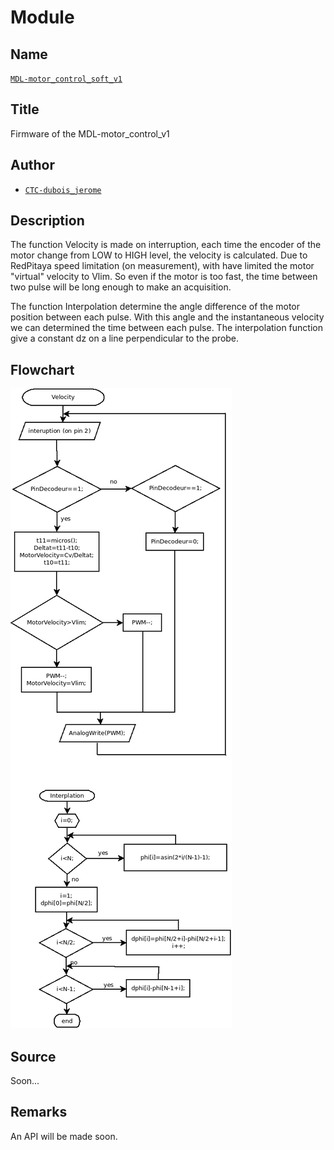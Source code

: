 # Module

## Name
[`MDL-motor_control_soft_v1`]()

## Title
Firmware of the MDL-motor_control_v1

## Author
* [`CTC-dubois_jerome`]()

## Description
The function Velocity is made on interruption, each time the encoder of the motor change from LOW to HIGH level, the velocity is calculated. Due to RedPitaya speed limitation (on measurement), with have limited the motor "virtual" velocity to Vlim. So even if the motor is too fast, the time between two pulse will be long enough to make an acquisition.

The function Interpolation determine the angle difference of the motor position between each pulse. With this angle and the instantaneous velocity we can determined the time between each pulse. The interpolation function give a constant dz on a line perpendicular to the probe.

## Flowchart
![](../images/flowchart.png)

## Source
Soon...

## Remarks
An API will be made soon.



